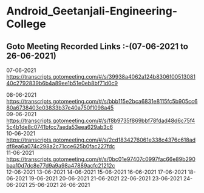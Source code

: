# Android_Geetanjali-Engineering-College

## Goto Meeting  Recorded Links :-(07-06-2021 to 26-06-2021)
07-06-2021
https://transcripts.gotomeeting.com/#/s/39938a4062a124b8306f0051308140c2792839b6b4a89ee1b51e0eb8bf71d0c9<br>

08-06-2021
https://transcripts.gotomeeting.com/#/s/bbb115e2bca6831e8115fc5b905cc680a6738403e03833b37e40a750f1098a45<br>
09-06-2021
https://transcripts.gotomeeting.com/#/s/f8b9735f869bbf78fdad48d6c75f45c4b1de8c0741bfcc7aeda53eea629ab3c6<br>
10-06-2021
https://transcripts.gotomeeting.com/#/s/2cd1834276061e338c4376c618addf8ea6a074c298a2c71cce625b0fac227fdc<br>
11-06-2021
https://transcripts.gotomeeting.com/#/s/0bc01e97407c0997fac66e89b290baa10d7dc8e77d9a9a98a47889acfc21212c<br>
12-06-2021
13-06-2021
14-06-2021
15-06-2021
16-06-2021
17-06-2021
18-06-2021
19-06-2021
20-06-2021
21-06-2021
22-06-2021
23-06-2021
24-06-2021
25-06-2021
26-06-2021


